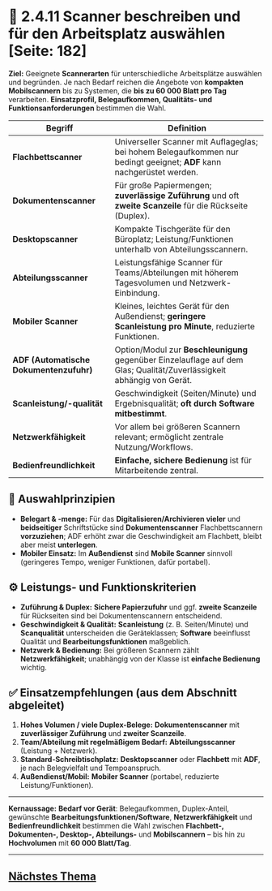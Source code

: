 # 🧾 2.4.11 Scanner beschreiben und für den Arbeitsplatz auswählen [Seite: 182]

**Ziel:** Geeignete **Scannerarten** für unterschiedliche Arbeitsplätze auswählen und begründen. Je nach Bedarf reichen die Angebote von **kompakten Mobilscannern** bis zu Systemen, die **bis zu 60 000 Blatt pro Tag** verarbeiten. **Einsatzprofil, Belegaufkommen, Qualitäts- und Funktionsanforderungen** bestimmen die Wahl. 

| Begriff                                 | Definition                                                                                                              |
| --------------------------------------- | ----------------------------------------------------------------------------------------------------------------------- |
| **Flachbettscanner**                    | Universeller Scanner mit Auflageglas; bei hohem Belegaufkommen nur bedingt geeignet; **ADF** kann nachgerüstet werden.  |
| **Dokumentenscanner**                   | Für große Papiermengen; **zuverlässige Zuführung** und oft **zweite Scanzeile** für die Rückseite (Duplex).             |
| **Desktopscanner**                      | Kompakte Tischgeräte für den Büroplatz; Leistung/Funktionen unterhalb von Abteilungsscannern.                           |
| **Abteilungsscanner**                   | Leistungsfähige Scanner für Teams/Abteilungen mit höherem Tagesvolumen und Netzwerk-Einbindung.                         |
| **Mobiler Scanner**                     | Kleines, leichtes Gerät für den Außendienst; **geringere Scanleistung pro Minute**, reduzierte Funktionen.              |
| **ADF (Automatische Dokumentenzufuhr)** | Option/Modul zur **Beschleunigung** gegenüber Einzelauflage auf dem Glas; Qualität/Zuverlässigkeit abhängig von Gerät.  |
| **Scanleistung/-qualität**              | Geschwindigkeit (Seiten/Minute) und Ergebnisqualität; **oft durch Software mitbestimmt**.                               |
| **Netzwerkfähigkeit**                   | Vor allem bei größeren Scannern relevant; ermöglicht zentrale Nutzung/Workflows.                                        |
| **Bedienfreundlichkeit**                | **Einfache, sichere Bedienung** ist für Mitarbeitende zentral.                                                          |

## 🧭 Auswahlprinzipien

* **Belegart & -menge:** Für das **Digitalisieren/Archivieren vieler** und **beidseitiger** Schriftstücke sind **Dokumentenscanner** Flachbettscannern **vorzuziehen**; ADF erhöht zwar die Geschwindigkeit am Flachbett, bleibt aber meist **unterlegen**. 
* **Mobiler Einsatz:** Im **Außendienst** sind **Mobile Scanner** sinnvoll (geringeres Tempo, weniger Funktionen, dafür portabel). 

## ⚙️ Leistungs- und Funktionskriterien

* **Zuführung & Duplex:** **Sichere Papierzufuhr** und ggf. **zweite Scanzeile** für Rückseiten sind bei Dokumentenscannern entscheidend. 
* **Geschwindigkeit & Qualität:** **Scanleistung** (z. B. Seiten/Minute) und **Scanqualität** unterscheiden die Geräteklassen; **Software** beeinflusst Qualität und **Bearbeitungsfunktionen** maßgeblich. 
* **Netzwerk & Bedienung:** Bei größeren Scannern zählt **Netzwerkfähigkeit**; unabhängig von der Klasse ist **einfache Bedienung** wichtig. 

## ✅ Einsatzempfehlungen (aus dem Abschnitt abgeleitet)

1. **Hohes Volumen / viele Duplex-Belege:** **Dokumentenscanner** mit **zuverlässiger Zuführung** und **zweiter Scanzeile**. 
2. **Team/Abteilung mit regelmäßigem Bedarf:** **Abteilungsscanner** (Leistung + Netzwerk). 
3. **Standard-Schreibtischplatz:** **Desktopscanner** oder **Flachbett** mit **ADF**, je nach Belegvielfalt und Tempoanspruch. 
4. **Außendienst/Mobil:** **Mobiler Scanner** (portabel, reduzierte Leistung/Funktionen). 

---

**Kernaussage:** **Bedarf vor Gerät**: Belegaufkommen, Duplex-Anteil, gewünschte **Bearbeitungsfunktionen/Software**, **Netzwerkfähigkeit** und **Bedienfreundlichkeit** bestimmen die Wahl zwischen **Flachbett-, Dokumenten-, Desktop-, Abteilungs-** und **Mobilscannern** – bis hin zu **Hochvolumen** mit **60 000 Blatt/Tag**. 

---

## [Nächstes Thema](./2.4.12_IT-Zubehoer_fuer_die_Barrierefreiheit_und_im_After_Sales_unterscheiden.md)